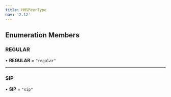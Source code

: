 ```yaml
---
title: HMSPeerType
nav: '2.12'
---
```


## Enumeration Members

### REGULAR

• **REGULAR** = `"regular"`

---

### SIP

• **SIP** = `"sip"`
